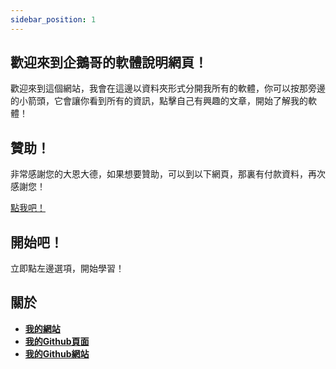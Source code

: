 ```yaml
---
sidebar_position: 1
---
```


## 歡迎來到企鵝哥的軟體說明網頁！

歡迎來到這個網站，我會在這邊以資料夾形式分開我所有的軟體，你可以按那旁邊的小箭頭，它會讓你看到所有的資訊，點擊自己有興趣的文章，開始了解我的軟體！

## 贊助！

非常感謝您的大恩大德，如果想要贊助，可以到以下網頁，那裏有付款資料，再次感謝您！

[點我吧！](https://ko-fi.com/510208)

## 開始吧！

立即點左邊選項，開始學習！

## 關於

- [**我的網站**](https://pgsoft.lionfree.net)
- [**我的Github頁面**](https://github.com/510208)
- [**我的Github網站**](https://510208.github.io)